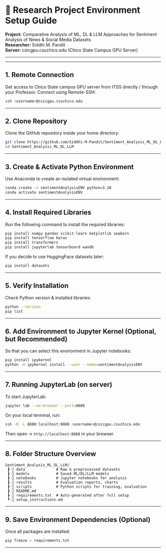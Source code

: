 # 🎯 Research Project Environment Setup Guide
**Project:** Comparative Analysis of ML, DL & LLM Approaches for Sentiment Analysis of News & Social Media Datasets  
**Researcher:** Siddhi M. Pandit  
**Server:** csicgpu.csuchico.edu (Chico State Campus GPU Server)

---
---

## 1. Remote Connection
Get access to Chico State campus GPU server from ITSS directly / through your Professor.
Connect using Remote-SSH:
```bash
ssh <username>@csicgpu.csuchico.edu
```

---

## 2. Clone Repository
Clone the GitHub repository inside your home directory:
```bash
git clone https://github.com/Siddhi-M-Pandit/Sentiment_Analysis_ML_DL_LLM.git
cd Sentiment_Analysis_ML_DL_LLM
```

---

## 3. Create & Activate Python Environment
Use Anaconda to create an isolated virtual environment:
```bash
conda create -n sentimentAnalysisENV python=3.10
conda activate sentimentAnalysisENV
```

---

## 4. Install Required Libraries
Run the following command to install the required libraries:
```bash
pip install numpy pandas scikit-learn matplotlib seaborn
pip install tensorflow keras
pip install transformers
pip install jupyterlab tensorboard wandb
```

If you decide to use HuggingFace datasets later:
```bash
pip install datasets
```

---

## 5. Verify Installation
Check Python version & installed libraries:
```bash
python --version
pip list
```

---

## 6. Add Environment to Jupyter Kernel (Optional, but Recommended)
So that you can select this environment in Jupyter notebooks:
```bash
pip install ipykernel
python -m ipykernel install --user --name=sentimentAnalysisENV
```

---

## 7. Running JupyterLab (on server)
To start JupyterLab:
```bash
jupyter lab --no-browser --port=8888
```

On your local terminal, run:
```bash
ssh -N -L 8888:localhost:8888 <username>@csicgpu.csuchico.edu
```
Then open → `http://localhost:8888` in your browser.

---

## 8. Folder Structure Overview
```
Sentiment_Analysis_ML_DL_LLM/
 ┣ 📂 data              # Raw & preprocessed datasets
 ┣ 📂 models            # Saved ML/DL/LLM models
 ┣ 📂 notebooks         # Jupyter notebooks for analysis
 ┣ 📂 results           # Evaluation reports, charts
 ┣ 📂 scripts           # Python scripts for training, evaluation
 ┣ 📄 README.md         
 ┣ 📄 requirements.txt  # Auto-generated after full setup
 ┗ 📄 setup_instructions.md
```

---

## 9. Save Environment Dependencies (Optional)
Once all packages are installed:
```bash
pip freeze > requirements.txt
```

---
